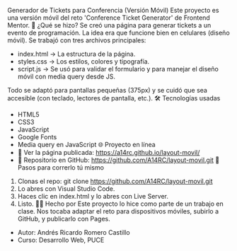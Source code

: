 Generador de Tickets para Conferencia (Versión Móvil)
Este proyecto es una versión móvil del reto 'Conference Ticket Generator' de Frontend Mentor.
📱 ¿Qué se hizo?
Se creó una página para generar tickets a un evento de programación. La idea era que funcione bien en celulares (diseño móvil). Se trabajó con tres archivos principales:
- index.html → La estructura de la página.
- styles.css → Los estilos, colores y tipografía.
- script.js → Se usó para validar el formulario y para manejar el diseño móvil con media query desde JS.

Todo se adaptó para pantallas pequeñas (375px) y se cuidó que sea accesible (con teclado, lectores de pantalla, etc.).
🛠 Tecnologías usadas
- HTML5
- CSS3
- JavaScript
- Google Fonts
- Media query en JavaScript
🌐 Proyecto en línea
- 🔗 Ver la página publicada: https://a14rc.github.io/layout-movil/
- 📁 Repositorio en GitHub: https://github.com/A14RC/layout-movil.git
📝 Pasos para correrlo tú mismo
1. Clonas el repo:
   git clone https://github.com/A14RC/layout-movil.git
2. Lo abres con Visual Studio Code.
3. Haces clic en index.html y lo abres con Live Server.
4. Listo.
👨‍💻 Hecho por
Este proyecto lo hice como parte de un trabajo en clase. Nos tocaba adaptar el reto para dispositivos móviles, subirlo a GitHub, y publicarlo con Pages.

- Autor: Andrés Ricardo Romero Castillo
- Curso: Desarrollo Web, PUCE
